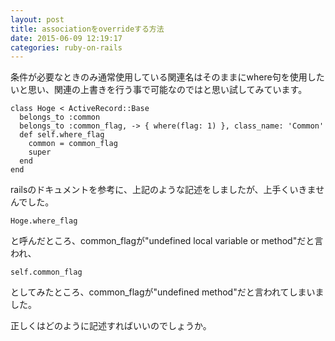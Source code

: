 ```yaml
---
layout: post
title: associationをoverrideする方法
date: 2015-06-09 12:19:17
categories: ruby-on-rails
---
```

<p>条件が必要なときのみ通常使用している関連名はそのままにwhere句を使用したいと思い、関連の上書きを行う事で可能なのではと思い試してみています。</p>

<pre><code>class Hoge &lt; ActiveRecord::Base
  belongs_to :common
  belongs_to :common_flag, -&gt; { where(flag: 1) }, class_name: 'Common'
  def self.where_flag
    common = common_flag
    super
  end
end
</code></pre>

<p>railsのドキュメントを参考に、上記のような記述をしましたが、上手くいきませんでした。</p>

<pre><code>Hoge.where_flag
</code></pre>

<p>と呼んだところ、common_flagが"undefined local variable or method"だと言われ、</p>

<pre><code>self.common_flag
</code></pre>

<p>としてみたところ、common_flagが"undefined method"だと言われてしまいました。</p>

<p>正しくはどのように記述すればいいのでしょうか。</p>
